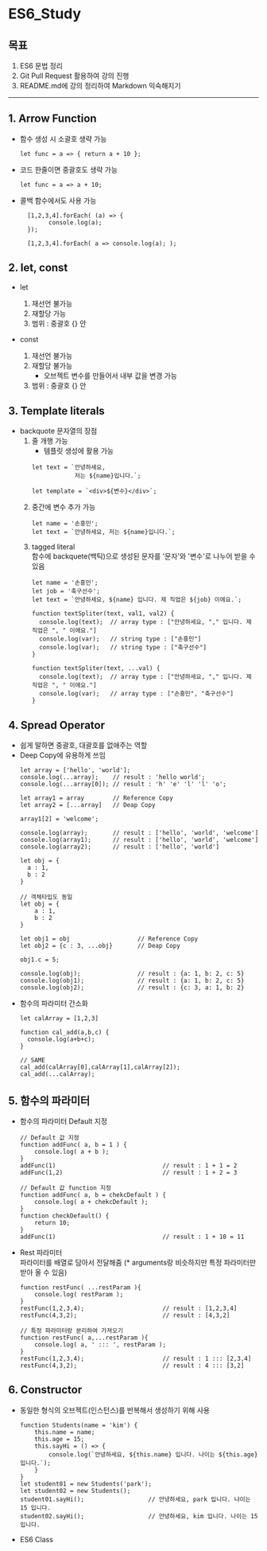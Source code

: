 # ES6_Study

## 목표

1. ES6 문법 정리
2. Git Pull Request 활용하여 강의 진행
3. README.md에 강의 정리하여 Markdown 익숙해지기

***

## 1. Arrow Function

* 함수 생성 시 소괄호 생략 가능

  ``let func = a => { return a + 10 };``


* 코드 한줄이면 중괄호도 생략 가능

  ``let func = a => a + 10;``


* 콜백 함수에서도 사용 가능
    ```
      [1,2,3,4].forEach( (a) => {
            console.log(a);
      });
  
      [1,2,3,4].forEach( a => console.log(a); );
    ```

## 2. let, const

* let
    1. 재선언 불가능
    2. 재할당 가능
    3. 범위 : 중괄호 {} 안

* const
    1. 재선언 불가능
    2. 재할당 불가능
        * 오브젝트 변수를 만들어서 내부 값을 변경 가능
    3. 범위 : 중괄호 {} 안

## 3. Template literals

* backquote 문자열의 장점
    1. 줄 개행 가능
        * 템플릿 생성에 활용 가능
       ```
       let text = `안녕하세요, 
                   저는 ${name}입니다.`;
       
       let template = `<div>${변수}</div>`;
        ```
    2. 중간에 변수 추가 가능
        ```
        let name = '손흥민';
        let text = `안녕하세요, 저는 ${name}입니다.`;
        ```
    3. tagged literal  
       함수에 backquete(백틱)으로 생성된 문자를 '문자'와 '변수'로 나누어 받을 수 있음
        ```
        let name = '손흥민';
        let job = '축구선수';
        let text = `안녕하세요, ${name} 입니다. 제 직업은 ${job} 이에요.`;
       
        function textSpliter(text, val1, val2) {
          console.log(text);  // array type : ["안녕하세요, "," 입니다. 제 직업은 ", " 이에요."]
          console.log(var);   // string type : ["손흥민"]
          console.log(var);   // string type : ["축구선수"]
        }
         
        function textSpliter(text, ...val) {
          console.log(text);  // array type : ["안녕하세요, "," 입니다. 제 직업은 ", " 이에요."]
          console.log(var);   // array type : ["손흥민", "축구선수"]
        }
        ```

## 4. Spread Operator

* 쉽게 말하면 중괄호, 대괄호를 없애주는 역할
* Deep Copy에 유용하게 쓰임
  ```
  let array = ['hello', 'world'];
  console.log(...array);    // result : 'hello world';
  console.log(...array[0]); // result : 'h' 'e' 'l' 'l' 'o';
  
  let array1 = array        // Reference Copy
  let array2 = [...array]   // Deap Copy
  
  array1[2] = 'welcome';
   
  console.log(array);       // result : ['hello', 'world', 'welcome']           
  console.log(array1);      // result : ['hello', 'world', 'welcome']
  console.log(array2);      // result : ['hello', 'world']
        
  let obj = {
    a : 1,
    b : 2
  }
  
  // 객체타입도 동일
  let obj = {
      a : 1,
      b : 2
  }
  
  let obj1 = obj                   // Reference Copy
  let obj2 = {c : 3, ...obj}       // Deap Copy
  
  obj1.c = 5;
  
  console.log(obj);                // result : {a: 1, b: 2, c: 5}
  console.log(obj1);               // result : {a: 1, b: 2, c: 5}
  console.log(obj2);               // result : {c: 3, a: 1, b: 2}
  ```
* 함수의 파라미터 간소화
  ```
  let calArray = [1,2,3]
  
  function cal_add(a,b,c) {
    console.log(a+b+c);
  }
  
  // SAME
  cal_add(calArray[0],calArray[1],calArray[2]);
  cal_add(...calArray);
  ```

## 5. 함수의 파라미터

* 함수의 파라미터 Default 지정
    ```
    // Default 값 지정
    function addFunc( a, b = 1 ) {
        console.log( a + b );  
    }
    addFunc(1)                              // result : 1 + 1 = 2
    addFunc(1,2)                            // result : 1 + 2 = 3
    
    // Default 값 function 지정
    function addFunc( a, b = chekcDefault ) {
        console.log( a + chekcDefault );  
    }
    function checkDefault() {
        return 10;
    }
    addFunc(1)                              // result : 1 + 10 = 11
    ```
* Rest 파라미터  
  파라미터를 배열로 담아서 전달해줌 (* arguments랑 비슷하지만 특정 파라미터만 받아 올 수 있음)
    ```
    function restFunc( ...restParam ){
        console.log( restParam );           
    }
    restFunc(1,2,3,4);                      // result : [1,2,3,4]
    restFunc(4,3,2);                        // result : [4,3,2]
    
    // 특정 파라미터랑 분리하여 가져오기
    function restFunc( a,...restParam ){
        console.log( a, ' ::: ', restParam );                     
    }
    restFunc(1,2,3,4);                      // result : 1 ::: [2,3,4]
    restFunc(4,3,2);                        // result : 4 ::: [3,2]
    ```

## 6. Constructor

* 동일한 형식의 오브젝트(인스턴스)를 반복해서 생성하기 위해 사용
    ```
    function Students(name = 'kim') {
        this.name = name;
        this.age = 15;
        this.sayHi = () => {
            console.log(`안녕하세요, ${this.name} 입니다. 나이는 ${this.age} 입니다.`);
        }
    }
    let student01 = new Students('park');
    let student02 = new Students();
    student01.sayHi();                  // 안녕하세요, park 입니다. 나이는 15 입니다.
    student02.sayHi();                  // 안녕하세요, kim 입니다. 나이는 15 입니다.
    ```

* ES6 Class
